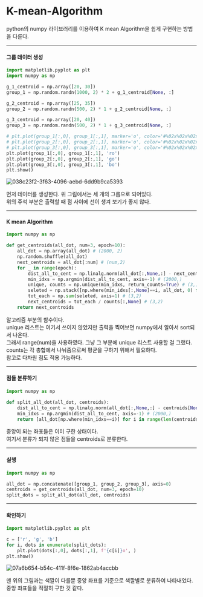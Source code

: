 # K-mean-Algorithm

python의 numpy 라이브러리를 이용하여 K mean Algorithm을 쉽게 구현하는 방법을 다룬다.

---

#### 그룹 데이터 생성

```python
import matplotlib.pyplot as plt
import numpy as np

g_1_centroid = np.array([20, 30])
group_1 = np.random.randn(1000, 2) * 2 + g_1_centroid[None, :]

g_2_centroid = np.array([25, 35])
group_2 = np.random.randn(500, 2) * 1 + g_2_centroid[None, :]

g_3_centroid = np.array([20, 40])
group_3 = np.random.randn(500, 2) * 1 + g_3_centroid[None, :]

# plt.plot(group_1[:,0], group_1[:,1], marker='o', color='#%02x%02x%02x' % (255, 0, 0))
# plt.plot(group_2[:,0], group_2[:,1], marker='o', color='#%02x%02x%02x' % (0, 255, 0))
# plt.plot(group_3[:,0], group_3[:,1], marker='o', color='#%02x%02x%02x' % (0, 0, 255))
plt.plot(group_1[:,0], group_1[:,1], 'ro')
plt.plot(group_2[:,0], group_2[:,1], 'go')
plt.plot(group_3[:,0], group_3[:,1], 'bo')
plt.show()
```

![038c23f2-3f63-4096-aebd-6dd9b9ca5393](https://user-images.githubusercontent.com/48349693/156320429-c46c5fac-ef4d-454a-82e4-f3a6ec7e7eeb.png)

먼저 데이터를 생성한다. 위 그림에서는 세 개의 그룹으로 되어있다.  
위의 주석 부분은 출력할 때 점 사이에 선이 생겨 보기가 좋지 않다.

---

#### K mean Algorithm

```python
import numpy as np

def get_centroids(all_dot, num=3, epoch=10):
    all_dot = np.array(all_dot) # (2000, 2)
    np.random.shuffle(all_dot)
    next_centroids = all_dot[:num] # (num,2)
    for _ in range(epoch):
        dist_all_to_cent = np.linalg.norm(all_dot[:,None,:] - next_centroids[None,...], axis=-1) # (2000, num)
        min_idxs = np.argmin(dist_all_to_cent, axis=-1) # (2000,)
        unique, counts = np.unique(min_idxs, return_counts=True) # (3,), (3,) # unique is auto sorted
        seleted = np.stack([np.where(min_idxs[:,None]==i, all_dot, 0) for i in range(num)]) # (3, 2000,2) # many zeros
        tot_each = np.sum(seleted, axis=1) # (3,2)
        next_centroids = tot_each / counts[:,None] # (3,2)
    return next_centroids
```

알고리즘 부분의 함수이다.  
unique 리스트는 여기서 쓰이지 않았지만 출력을 찍어보면 numpy에서 알아서 sort되서 나온다.  
그래서 range(num)을 사용하였다. 그냥 그 부분에 unique 리스트 사용할 걸 그랬다.  
counts는 각 총합에서 나눠줌으로써 평균을 구하기 위해서 필요하다.  
참고로 다차원 점도 적용 가능하다.

---

#### 점들 분류하기

```python
import numpy as np

def split_all_dot(all_dot, centroids):
    dist_all_to_cent = np.linalg.norm(all_dot[:,None,:] - centroids[None,...], axis=-1) # (2000, num)
    min_idxs = np.argmin(dist_all_to_cent, axis=-1) # (2000,)
    return [all_dot[np.where(min_idxs==i)] for i in range(len(centroids))]
```

중앙이 되는 좌표들은 이미 구한 상태이다.  
여기서 분류가 되지 않은 점들을 centroids로 분류한다.

---

#### 실행

```python
import numpy as np

all_dot = np.concatenate([group_1, group_2, group_3], axis=0)
centroids = get_centroids(all_dot, num=3, epoch=10)
split_dots = split_all_dot(all_dot, centroids)
```

---

#### 확인하기

```python
import matplotlib.pyplot as plt

c = ['r', 'g', 'b']
for i, dots in enumerate(split_dots):
    plt.plot(dots[:,0], dots[:,1], f'{c[i]}o', )
plt.show()
```

![07a6b654-b54c-411f-8f6e-1862ab4accbb](https://user-images.githubusercontent.com/48349693/156322497-58813bea-eded-4b3c-ab9d-de61859d7819.png)

맨 위의 그림과는 색깔이 다를뿐 중앙 좌표를 기준으로 색깔별로 분류하여 나타내었다.  
중앙 좌표들을 적절히 구한 것 같다.




